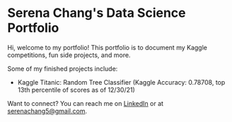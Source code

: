 # Serena Chang's Data Science Portfolio

Hi, welcome to my portfolio! This portfolio is to document my Kaggle competitions, fun side projects, and more.

Some of my finished projects include:
- Kaggle Titanic: Random Tree Classifier (Kaggle Accuracy: 0.78708, top 13th percentile of scores as of 12/30/21)

Want to connect? You can reach me on [LinkedIn](https://www.linkedin.com/in/serenachang1/) or at serenachang5@gmail.com.
